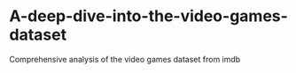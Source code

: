 # A-deep-dive-into-the-video-games-dataset
Comprehensive analysis of the video games dataset from imdb
